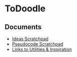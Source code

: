 # ToDoodle

## Documents

- [Ideas Scratchpad](docs/ideas.md)
- [Pseudocode Scratchpad](docs/pseudo.js)
- [Links to Utilities & Inspiration](docs/utilities.md)
